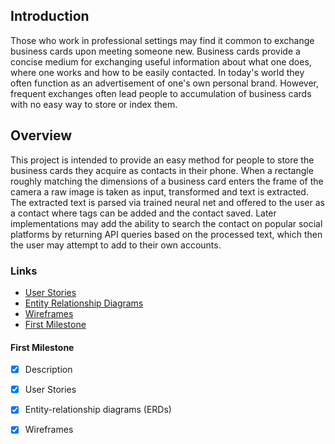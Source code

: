 
## Introduction

Those who work in professional settings may find it common to exchange business cards upon meeting someone new. Business cards provide a concise medium for exchanging useful information about what one does, where one works and how to be easily contacted. In today's world they often function as an advertisement of one's own personal brand. However, frequent exchanges often lead people to accumulation of business cards with no easy way to store or index them.

## Overview

This project is intended to provide an easy method for people to store the business cards they acquire as contacts in their phone. When a rectangle roughly matching the dimensions of a business card enters the frame of the camera a raw image is taken as input, transformed and text is extracted. The extracted text is parsed via trained neural net and offered to the user as a contact where tags can be added and the contact saved. Later implementations may add the ability to search the contact on popular social platforms by returning API queries based on the processed text, which then the user may attempt to add to their own accounts.

### Links
* [User Stories](docs/user-stories.md)
* [Entity Relationship Diagrams](docs/erd.md)
* [Wireframes](docs/wireframe.md)
* [First Milestone]()

#### First Milestone
* [x] Description
* [x] User Stories
* [x] Entity-relationship diagrams (ERDs)
* [x] Wireframes


